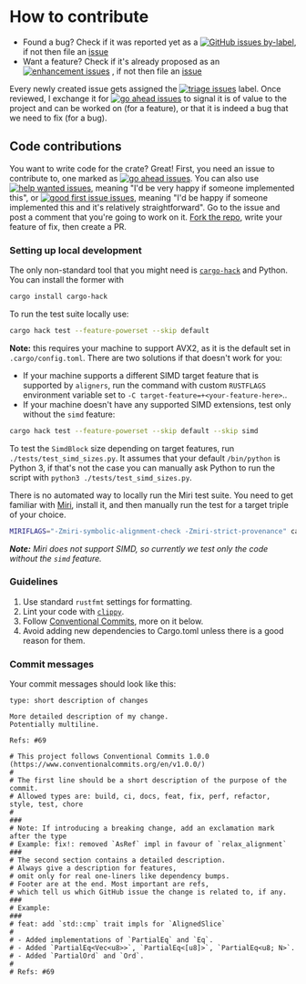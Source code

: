 # How to contribute

- Found a bug? Check if it was reported yet as a
[![GitHub issues by-label](https://img.shields.io/github/issues/v0ldek/aligners/bug?color=%23d73a4a&label=bug&logo=github)](https://github.com/v0ldek/aligners/labels/bug),
if not then file an [issue](https://github.com/V0ldek/align/issues/new)
- Want a feature? Check if it's already proposed as an
[![enhancement issues](https://img.shields.io/github/issues/v0ldek/aligners/enhancement?color=%23a2eeef&label=enhancement&logo=github)](https://github.com/v0ldek/aligners/labels/enhancement)
, if not then file an [issue](https://github.com/V0ldek/align/issues/new)

Every newly created issue gets assigned the
[![triage issues](https://img.shields.io/github/issues/v0ldek/aligners/triage?color=%2384A6B5&label=triage&logo=github)](https://github.com/v0ldek/aligners/labels/triage)
label. Once reviewed,
I exchange it for
[![go ahead issues](https://img.shields.io/github/issues/v0ldek/aligners/go%20ahead?color=%23FF4400&label=go%20ahead&logo=github)](https://github.com/v0ldek/aligners/labels/go%20ahead)
to signal it is of value to the project and
can be worked on (for a feature), or that it is indeed a bug that we need to fix (for a bug).

## Code contributions

You want to write code for the crate? Great! First, you need an issue to contribute to,
one marked as
[![go ahead issues](https://img.shields.io/github/issues/v0ldek/aligners/go%20ahead?color=%23FF4400&label=go%20ahead&logo=github)](https://github.com/v0ldek/aligners/labels/go%20ahead).
You can also use
[![help wanted issues](https://img.shields.io/github/issues/v0ldek/aligners/help%20wanted?color=%23008672&label=help%20wanted&logo=github)](https://github.com/v0ldek/aligners/labels/help%20wanted),
meaning "I'd be very happy if someone implemented this",
or
[![good first issue issues](https://img.shields.io/github/issues/v0ldek/aligners/good%20first%20issue?color=%237057ff&label=good%20first%20issue&logo=github)](https://github.com/v0ldek/aligners/labels/good%20first%20issue),
meaning "I'd be happy if someone implemented this and it's relatively straightforward".
Go to the issue and post a comment that you're going to work on it. [Fork the repo](https://github.com/V0ldek/align/fork),
write your feature of fix, then create a PR.

### Setting up local development

The only non-standard tool that you might need is [`cargo-hack`](https://lib.rs/crates/cargo-hack) and Python.
You can install the former with

```bash
cargo install cargo-hack
```

To run the test suite locally use:

```bash
cargo hack test --feature-powerset --skip default
```

**Note:** this requires your machine to support AVX2, as it is the default set in `.cargo/config.toml`.
There are two solutions if that doesn't work for you:

- If your machine supports a different SIMD target feature that is supported by `aligners`, run the command
with custom `RUSTFLAGS` environment variable set to `-C target-feature=+<your-feature-here>`..
- If your machine doesn't have any supported SIMD extensions, test only without the `simd` feature:
```bash
cargo hack test --feature-powerset --skip default --skip simd
```

To test the `SimdBlock` size depending on target features, run `./tests/test_simd_sizes.py`. It assumes
that your default `/bin/python` is Python 3, if that's not the case you can manually ask Python to run the script
with `python3 ./tests/test_simd_sizes.py`.

There is no automated way to locally run the Miri test suite.
You need to get familiar with [Miri](https://github.com/rust-lang/miri), install it,
and then manually run the test for a target triple of your choice.

```bash
MIRIFLAGS="-Zmiri-symbolic-alignment-check -Zmiri-strict-provenance" cargo +nightly miri test --target x86_64-unknown-linux-gnu --no-default-features
```

_**Note:** Miri does not support SIMD, so currently we test only the code without the `simd` feature._

### Guidelines

1. Use standard `rustfmt` settings for formatting.
2. Lint your code with [`clippy`](https://github.com/rust-lang/rust-clippy).
3. Follow [Conventional Commits](https://www.conventionalcommits.org/en/v1.0.0/), more on it below.
4. Avoid adding new dependencies to Cargo.toml unless there is a good reason for them.

### Commit messages

Your commit messages should look like this:

```
type: short description of changes

More detailed description of my change.
Potentially multiline.

Refs: #69

# This project follows Conventional Commits 1.0.0 (https://www.conventionalcommits.org/en/v1.0.0/)
#
# The first line should be a short description of the purpose of the commit.
# Allowed types are: build, ci, docs, feat, fix, perf, refactor, style, test, chore
#
###
# Note: If introducing a breaking change, add an exclamation mark after the type
# Example: fix!: removed `AsRef` impl in favour of `relax_alignment`
### 
# The second section contains a detailed description.
# Always give a description for features,
# omit only for real one-liners like dependency bumps.
# Footer are at the end. Most important are refs, 
# which tell us which GitHub issue the change is related to, if any.
###
# Example:
###
# feat: add `std::cmp` trait impls for `AlignedSlice`
#
# - Added implementations of `PartialEq` and `Eq`.
# - Added `PartialEq<Vec<u8>>`, `PartialEq<[u8]>`, `PartialEq<u8; N>`.
# - Added `PartialOrd` and `Ord`.
#
# Refs: #69
```
